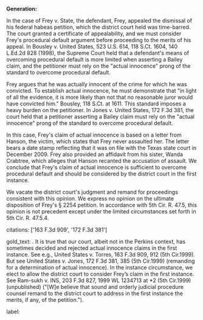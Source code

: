 **Generation:**


In the case of Frey v. State, the defendant, Frey, appealed the dismissal of his federal habeas petition, which the district court held was time-barred. The court granted a certificate of appealability, and we must consider Frey's procedural default argument before proceeding to the merits of his appeal. In Bousley v. United States, 523 U.S. 614, 118 S.Ct. 1604, 140 L.Ed.2d 828 (1998), the Supreme Court held that a defendant's means of overcoming procedural default is more limited when asserting a Bailey claim, and the petitioner must rely on the "actual innocence" prong of the standard to overcome procedural default.

Frey argues that he was actually innocent of the crime for which he was convicted. To establish actual innocence, he must demonstrate that "in light of all the evidence, it is more likely than not that no reasonable juror would have convicted him." Bousley, 118 S.Ct. at 1611. This standard imposes a heavy burden on the petitioner. In Jones v. United States, 172 F.3d 381, the court held that a petitioner asserting a Bailey claim must rely on the "actual innocence" prong of the standard to overcome procedural default.

In this case, Frey's claim of actual innocence is based on a letter from Hanson, the victim, which states that Frey never assaulted her. The letter bears a date stamp reflecting that it was on file with the Texas state court in December 2009. Frey also provided an affidavit from his sister, Wanda Crabtree, which alleges that Hanson recanted the accusation of assault. We conclude that Frey's claim of actual innocence is sufficient to overcome procedural default and should be considered by the district court in the first instance.

We vacate the district court's judgment and remand for proceedings consistent with this opinion. We express no opinion on the ultimate disposition of Frey's § 2254 petition. In accordance with 5th Cir. R. 47.5, this opinion is not precedent except under the limited circumstances set forth in 5th Cir. R. 47.5.4. 

citations: ['163 F.3d 909', '172 F.3d 381']

gold_text: . It is true that our court, albeit not in the Perkins context, has sometimes decided and rejected actual innocence claims in the first instance. See e.g., United States v. Torres, 163 F.3d 909, 912 (5th Cir.1999). But see United States v. Jones, 172 F.3d 381, 385 (5th Cir.1999) (remanding for a determination of actual innocence). In the instance circumstance, we elect to allow the district court to consider Frey’s claim in the first instance. See Ram-sukh v. INS, 203 F.3d 827, 1999 WL 1234713 at *2 (5th Cir.1999) (unpublished) ("[W]e believe that sound and orderly judicial procedure counsel remand to the district court to address in the first instance the merits, if any, of the petition.").

label: 